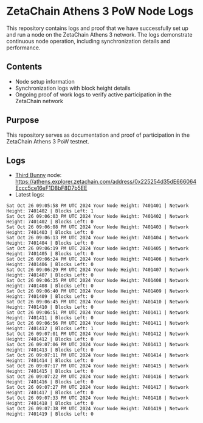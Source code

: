 # ZetaChain Athens 3 PoW Node Logs
This repository contains logs and proof that we have successfully set up and run a node on the ZetaChain Athens 3 network. The logs demonstrate continuous node operation, including synchronization details and performance.

## Contents
- Node setup information
- Synchronization logs with block height details
- Ongoing proof of work logs to verify active participation in the ZetaChain network

## Purpose
This repository serves as documentation and proof of participation in the ZetaChain Athens 3 PoW testnet.

## Logs

- [Third Bunny](https://thirdbunny.xyz/) node: https://athens.explorer.zetachain.com/address/0x225254d35dE666064Eccc5ce16eF1D8bF8D7b5EE
- Latest logs:
```
Sat Oct 26 09:05:58 PM UTC 2024 Your Node Height: 7401401 | Network Height: 7401402 | Blocks Left: 1
Sat Oct 26 09:06:03 PM UTC 2024 Your Node Height: 7401402 | Network Height: 7401402 | Blocks Left: 0
Sat Oct 26 09:06:08 PM UTC 2024 Your Node Height: 7401403 | Network Height: 7401403 | Blocks Left: 0
Sat Oct 26 09:06:13 PM UTC 2024 Your Node Height: 7401404 | Network Height: 7401404 | Blocks Left: 0
Sat Oct 26 09:06:19 PM UTC 2024 Your Node Height: 7401405 | Network Height: 7401405 | Blocks Left: 0
Sat Oct 26 09:06:24 PM UTC 2024 Your Node Height: 7401406 | Network Height: 7401406 | Blocks Left: 0
Sat Oct 26 09:06:29 PM UTC 2024 Your Node Height: 7401407 | Network Height: 7401407 | Blocks Left: 0
Sat Oct 26 09:06:35 PM UTC 2024 Your Node Height: 7401408 | Network Height: 7401408 | Blocks Left: 0
Sat Oct 26 09:06:40 PM UTC 2024 Your Node Height: 7401409 | Network Height: 7401409 | Blocks Left: 0
Sat Oct 26 09:06:45 PM UTC 2024 Your Node Height: 7401410 | Network Height: 7401410 | Blocks Left: 0
Sat Oct 26 09:06:51 PM UTC 2024 Your Node Height: 7401411 | Network Height: 7401411 | Blocks Left: 0
Sat Oct 26 09:06:56 PM UTC 2024 Your Node Height: 7401411 | Network Height: 7401412 | Blocks Left: 1
Sat Oct 26 09:07:01 PM UTC 2024 Your Node Height: 7401412 | Network Height: 7401412 | Blocks Left: 0
Sat Oct 26 09:07:06 PM UTC 2024 Your Node Height: 7401413 | Network Height: 7401413 | Blocks Left: 0
Sat Oct 26 09:07:11 PM UTC 2024 Your Node Height: 7401414 | Network Height: 7401414 | Blocks Left: 0
Sat Oct 26 09:07:17 PM UTC 2024 Your Node Height: 7401415 | Network Height: 7401415 | Blocks Left: 0
Sat Oct 26 09:07:22 PM UTC 2024 Your Node Height: 7401416 | Network Height: 7401416 | Blocks Left: 0
Sat Oct 26 09:07:27 PM UTC 2024 Your Node Height: 7401417 | Network Height: 7401417 | Blocks Left: 0
Sat Oct 26 09:07:33 PM UTC 2024 Your Node Height: 7401418 | Network Height: 7401418 | Blocks Left: 0
Sat Oct 26 09:07:38 PM UTC 2024 Your Node Height: 7401419 | Network Height: 7401419 | Blocks Left: 0
```
